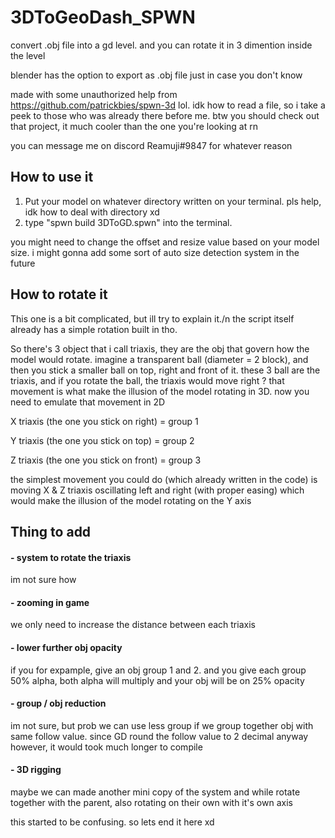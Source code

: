 # 3DToGeoDash_SPWN
convert .obj file into a gd level. and you can rotate it in 3 dimention inside the level

blender has the option to export as .obj file just in case you don't know

made with some unauthorized help from https://github.com/patrickbies/spwn-3d lol. 
idk how to read a file, so i take a peek to those who was already there before me. 
btw you should check out that project, it much cooler than the one you're looking at rn

you can message me on discord Reamuji#9847 for whatever reason

## How to use it
1. Put your model on whatever directory written on your terminal.
   pls help, idk how to deal with directory xd
2. type "spwn build 3DToGD.spwn" into the terminal.

you might need to change the offset and resize value based on your model size. i might gonna add some sort of auto size detection system in the future

## How to rotate it
This one is a bit complicated, but ill try to explain it./n
the script itself already has a simple rotation built in tho.

So there's 3 object that i call triaxis, they are the obj that govern how the model would rotate. imagine a transparent ball (diameter = 2 block), and then you stick a smaller ball on top, right and front of it. these 3 ball are the triaxis, and if you rotate the ball, the triaxis would move right ? that movement is what make the illusion of the model rotating in 3D. now you need to emulate that movement in 2D

X triaxis (the one you stick on right) = group 1

Y triaxis (the one you stick on top) = group 2

Z triaxis (the one you stick on front) = group 3

the simplest movement you could do (which already written in the code) is moving X & Z triaxis oscillating left and right (with proper easing) which would make the illusion of the model rotating on the Y axis

## Thing to add
#### - system to rotate the triaxis
  im not sure how
#### - zooming in game
  we only need to increase the distance between each triaxis
#### - lower further obj opacity
  if you for expample, give an obj group 1 and 2. and you give each group 50% alpha, both alpha will multiply and your obj will be on 25% opacity
#### - group / obj reduction
  im not sure, but prob we can use less group if we group together obj with same follow value. since GD round the follow value to 2 decimal anyway
  however, it would took much longer to compile
#### - 3D rigging
  maybe we can made another mini copy of the system and while rotate together with the parent, also rotating on their own with it's own axis

this started to be confusing. so lets end it here xd
